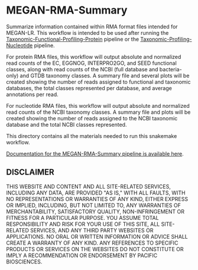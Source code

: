 # MEGAN-RMA-Summary

Summarize information contained within RMA format files intended for MEGAN-LR. This workflow is intended to be used after running the [Taxonomic-Functional-Profiling-Protein](https://github.com/PacificBiosciences/pb-metagenomics-tools/tree/master/Taxonomic-Functional-Profiling-Protein) pipeline or the [Taxonomic-Profiling-Nucleotide](https://github.com/PacificBiosciences/pb-metagenomics-tools/tree/master/Taxonomic-Profiling-Nucleotide) pipeline. 

For protein RMA files, this workflow will output absolute and normalized read counts of the EC, EGGNOG, INTERPRO2GO, and SEED functional classes, along with read counts of the NCBI (full database and bacteria-only) and GTDB taxonomy classes. A summary file and several plots will be created showing the number of reads assigned to functional and taxonomic databases, the total classes represented per database, and average annotations per read. 

For nucleotide RMA files, this workflow will output absolute and normalized read counts of the NCBI taxonomy classes. A summary file and plots will be created showing the number of reads assigned to the NCBI taxonomic database and the total NCBI classes represented.

This directory contains all the materials needed to run this snakemake workflow.

[Documentation for the MEGAN-RMA-Summary pipeline is available here](https://github.com/PacificBiosciences/pb-metagenomics-tools/blob/master/docs/Tutorial-MEGAN-RMA-summary.md).


## DISCLAIMER
THIS WEBSITE AND CONTENT AND ALL SITE-RELATED SERVICES, INCLUDING ANY DATA, ARE PROVIDED "AS IS," WITH ALL FAULTS, WITH NO REPRESENTATIONS OR WARRANTIES OF ANY KIND, EITHER EXPRESS OR IMPLIED, INCLUDING, BUT NOT LIMITED TO, ANY WARRANTIES OF MERCHANTABILITY, SATISFACTORY QUALITY, NON-INFRINGEMENT OR FITNESS FOR A PARTICULAR PURPOSE. YOU ASSUME TOTAL RESPONSIBILITY AND RISK FOR YOUR USE OF THIS SITE, ALL SITE-RELATED SERVICES, AND ANY THIRD PARTY WEBSITES OR APPLICATIONS. NO ORAL OR WRITTEN INFORMATION OR ADVICE SHALL CREATE A WARRANTY OF ANY KIND. ANY REFERENCES TO SPECIFIC PRODUCTS OR SERVICES ON THE WEBSITES DO NOT CONSTITUTE OR IMPLY A RECOMMENDATION OR ENDORSEMENT BY PACIFIC BIOSCIENCES.
